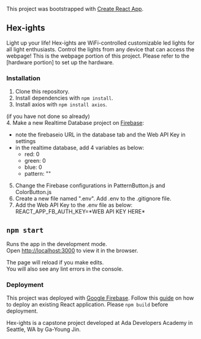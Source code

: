 This project was bootstrapped with [Create React App](https://github.com/facebook/create-react-app).

## Hex-ights

Light up your life! Hex-ights are WiFi-controlled customizable led lights for all light enthusiasts. 
Control the lights from any device that can access the webpage! This is the webpage portion of this project. Please refer to the [hardware portion] to set up the hardware. 

### Installation
1. Clone this repository.
2. Install dependencies with `npm install`.
3. Install axios with `npm install axios`.

(if you have not done so already)<br />
4. Make a new Realtime Database project on [Firebase](https://firebase.google.com/): 
  - note the firebaseio URL in the database tab and the Web API Key in settings
  - in the realtime database, add 4 variables as below:
    - red: 0
    - green: 0
    - blue: 0
    - pattern: ""
    
5. Change the Firebase configurations in PatternButton.js and ColorButton.js
6. Create a new file named ".env". Add .env to the .gitignore file. 
7. Add the Web API Key to the .env file as below:<br />
REACT_APP_FB_AUTH_KEY=\*WEB API KEY HERE\*

## `npm start`

Runs the app in the development mode.<br />
Open [http://localhost:3000](http://localhost:3000) to view it in the browser.

The page will reload if you make edits.<br />
You will also see any lint errors in the console.

### Deployment
This project was deployed with [Google Firebase](https://firebase.google.com/docs/hosting/deploying).
Follow this [guide](https://www.robinwieruch.de/firebase-deploy-react-js) on how to deploy an existing React application.
Please `npm build` before deployment. 

Hex-ights is a capstone project developed at Ada Developers Academy in Seattle, WA by Ga-Young Jin. 
